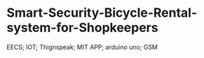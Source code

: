 # Smart-Security-Bicycle-Rental-system-for-Shopkeepers
EECS; IOT; Thignspeak; MIT APP; arduino uno; GSM

